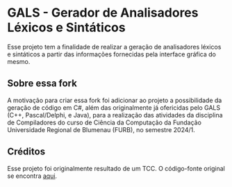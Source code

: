 # GALS - Gerador de Analisadores Léxicos e Sintáticos

Esse projeto tem a finalidade de realizar a geração de analisadores léxicos e sintáticos a partir das informações fornecidas pela interface gráfica do mesmo.

## Sobre essa fork

A motivação para criar essa fork foi adicionar ao projeto a possibilidade da geração de código em C#, além das originalmente já ofericidas pelo GALS (C++, Pascal/Delphi, e Java), para a realização das atividades da disciplina de Compiladores do curso de Ciência da Computação da Fundação Universidade Regional de Blumenau (FURB), no semestre 2024/1.

## Créditos

Esse projeto foi originalmente resultado de um TCC. O código-fonte original se encontra [aqui](https://github.com/cegesser/gals/).